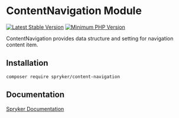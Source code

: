 # ContentNavigation Module
[![Latest Stable Version](https://poser.pugx.org/spryker/content-navigation/v/stable.svg)](https://packagist.org/packages/spryker/content-navigation)
[![Minimum PHP Version](https://img.shields.io/badge/php-%3E%3D%208.1-8892BF.svg)](https://php.net/)

ContentNavigation provides data structure and setting for navigation content item.

## Installation

```
composer require spryker/content-navigation
```

## Documentation

[Spryker Documentation](https://docs.spryker.com)
